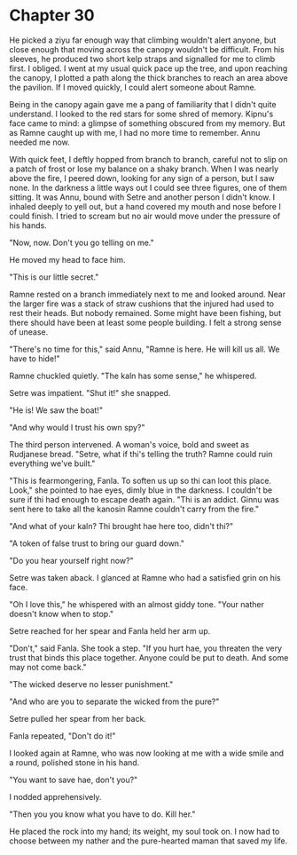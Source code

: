 # Chapter 30

He picked a ziyu far enough way that climbing wouldn't alert anyone, but close enough that moving across the canopy wouldn't be difficult. From his sleeves, he produced two short kelp straps and signalled for me to climb first. I obliged. I went at my usual quick pace up the tree, and upon reaching the canopy, I plotted a path along the thick branches to reach an area above the pavilion. If I moved quickly, I could alert someone about Ramne.

Being in the canopy again gave me a pang of familiarity that I didn't quite understand. I looked to the red stars for some shred of memory. Kipnu's face came to mind: a glimpse of something obscured from my memory. But as Ramne caught up with me, I had no more time to remember. Annu needed me now.

With quick feet, I deftly hopped from branch to branch, careful not to slip on a patch of frost or lose my balance on a shaky branch. When I was nearly above the fire, I peered down, looking for any sign of a person, but I saw none. In the darkness a little ways out I could see three figures, one of them sitting. It was Annu, bound with Setre and another person I didn't know. I inhaled deeply to yell out, but a hand covered my mouth and nose before I could finish. I tried to scream but no air would move under the pressure of his hands.

"Now, now. Don't you go telling on me."

He moved my head to face him.

"This is our little secret."

Ramne rested on a branch immediately next to me and looked around. Near the larger fire was a stack of straw cushions that the injured had used to rest their heads. But nobody remained. Some might have been fishing, but there should have been at least some people building. I felt a strong sense of unease.

"There's no time for this," said Annu, "Ramne is here. He will kill us all. We have to hide!"

Ramne chuckled quietly. "The kaln has some sense," he whispered.

Setre was impatient. "Shut it!" she snapped.

"He is! We saw the boat!"

"And why would I trust his own spy?"

The third person intervened. A woman's voice, bold and sweet as Rudjanese bread. "Setre, what if thi's telling the truth? Ramne could ruin everything we've built."

"This is fearmongering, Fanla. To soften us up so thi can loot this place. Look," she pointed to hae eyes, dimly blue in the darkness. I couldn't be sure if thi had enough to escape death again. "Thi is an addict. Ginnu was sent here to take all the kanosin Ramne couldn't carry from the fire."

"And what of your kaln? Thi brought hae here too, didn't thi?"

"A token of false trust to bring our guard down."

"Do you hear yourself right now?"

Setre was taken aback. I glanced at Ramne who had a satisfied grin on his face.

"Oh I love this," he whispered with an almost giddy tone. "Your nather doesn't know when to stop."

Setre reached for her spear and Fanla held her arm up. 

"Don't," said Fanla. She took a step. "If you hurt hae, you threaten the very trust that binds this place together. Anyone could be put to death. And some may not come back."

"The wicked deserve no lesser punishment."

"And who are you to separate the wicked from the pure?"

Setre pulled her spear from her back.

Fanla repeated, "Don't do it!"

I looked again at Ramne, who was now looking at me with a wide smile and a round, polished stone in his hand.

"You want to save hae, don't you?"

I nodded apprehensively.

"Then you you know what you have to do. Kill her."

He placed the rock into my hand; its weight, my soul took on. I now had to choose between my nather and the pure-hearted maman that saved my life.



<!--
What comes next:

- Setre shows Annu to the others. Makes a fool of hae, says thi is responsible for hae actions, and foments lots of rage against hae for Ramne's actions of getting them addicted.
- Linyu gets captured by Ramne and is forced to hide in the shadows with him as he tries to convince Linyu that Setre is evil. "The only way to save hae is to kill Setre"
- Linyu agrees, and takes a dagger. But has tricked Ramne, and saves Annu without killing Setre.

OR

- Ramne and Linyu go to the Guardians. Ramne sets a trap to capture them all.

-->
